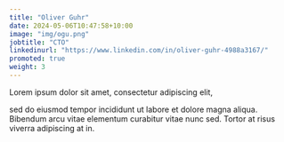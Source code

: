 ```yaml
---
title: "Oliver Guhr"
date: 2024-05-06T10:47:58+10:00
image: "img/ogu.png"
jobtitle: "CTO"
linkedinurl: "https://www.linkedin.com/in/oliver-guhr-4988a3167/"
promoted: true
weight: 3
---
```


Lorem ipsum dolor sit amet, consectetur adipiscing elit,
<!--more-->

sed do eiusmod tempor incididunt ut labore et dolore magna aliqua. Bibendum arcu vitae elementum curabitur vitae nunc sed. Tortor at risus viverra adipiscing at in.